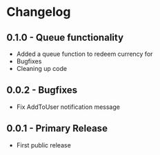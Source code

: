 # Changelog

## 0.1.0 - Queue functionality

* Added a queue function to redeem currency for
* Bugfixes
* Cleaning up code

## 0.0.2 - Bugfixes

* Fix AddToUser notification message

## 0.0.1 - Primary Release

* First public release
